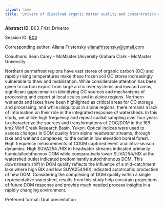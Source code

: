 ```yaml
---
layout: home
title: "Drivers of dissolved organic matter quality and concentration across a complex mountainous subarctic catchment."
---
```



**Abstract ID**: B03_Frist_Driverso

Session ID: [B03](.)

Corresponding author: Aliana Fristensky <a href="mailto:alianafristensky@gmail.com">alianafristensky@gmail.com</a>

Coauthors: Sean Carey - McMaster University
 Graham Clark - McMaster University 

Northern permafrost regions have vast stores of organic carbon (OC) and rapidly rising temperatures make these frozen soil OC stores increasingly vulnerable to thaw and mobilization. While considerable attention has been given to carbon export from large arctic river systems and lowland areas, significant gaps remain in identifying OC sources and mechanisms of processing and export at local scales and in alpine regions. Northern wetlands and lakes have been highlighted as critical areas for OC storage and processing, and while ubiquitous in alpine regions, there remains a lack of information on their role in the integrated response of watersheds. In this study, we utilize high frequency and repeat spatial sampling over four years to characterize the sources and transformations of DOC/DOM in the 169 km2 Wolf Creek Research Basin, Yukon. Optical indices were used to assess changes in DOM quality from alpine headwater streams, through lake and wetland complexes, to the outlet in low elevation boreal forest. High frequency measurements of CDOM captured event and intra-season dynamics. High SUVA254 /HIX in headwater streams indicated primarily humic/allochthonous DOM while comparatively lower SUVA254/HIX at the watershed outlet indicated predominantly autochthonous DOM. This downstream shift in DOM quality reflects the influence of a mid-catchment lake where high BIX and low SUVA254/HIX indicated autotrophic production of new DOM. Considering the complexing of DOM quality within a single representative watershed, results from this study help constrain projections of future DOM response and provide much needed process insights in a rapidly changing environment.

Preferred format: Oral presentation
